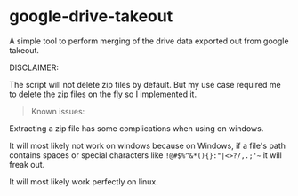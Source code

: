 # google-drive-takeout

A simple tool to perform merging of the drive data exported out from google takeout.


DISCLAIMER:

The script will not delete zip files by default. But my use case required me to delete the zip files on the fly so I implemented it.


> Known issues:

Extracting a zip file has some complications when using on windows.

It will most likely not work on windows because on Windows, if a file's path contains spaces or special characters like `!@#$%^&*(){}:"|<>?/,.;'~` it will freak out.

It will most likely work perfectly on linux.
